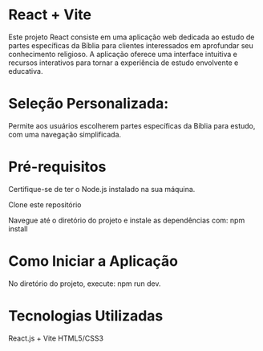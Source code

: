 # React + Vite

Este projeto React consiste em uma aplicação web dedicada ao estudo de partes específicas da Bíblia para clientes interessados em aprofundar seu conhecimento religioso. A aplicação oferece uma interface intuitiva e recursos interativos para tornar a experiência de estudo envolvente e educativa.

# Seleção Personalizada:
Permite aos usuários escolherem partes específicas da Bíblia para estudo, com uma navegação simplificada.

# Pré-requisitos
Certifique-se de ter o Node.js instalado na sua máquina.

Clone este repositório

Navegue até o diretório do projeto e instale as dependências com: npm install

# Como Iniciar a Aplicação
No diretório do projeto, execute: npm run dev.

# Tecnologias Utilizadas
React.js + Vite
HTML5/CSS3
